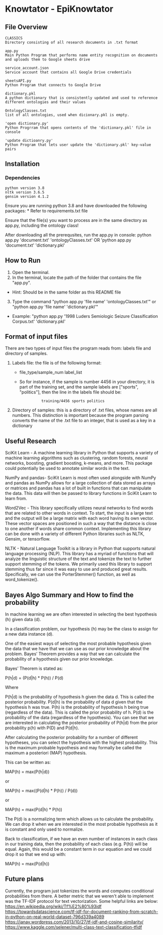 # Knowtator - EpiKnowtator

## File Overview

 	CLASSICS
	Directory consisting of all research documents in .txt format

	app.py
	Main Python Program that performs name entity recognition on documents and uploads them to Google sheets drive

	service_account.json
	Service account that contains all Google Drive credentials

	sheetsAPI.py
	Python Program that connects to Google Drive

	dictionary.pkl
	A python dictionary that is consistently updated and used to reference different ontologies and their values

	OntologyClasses.txt
	list of all ontologies, used when dicionary.pkl is empty.

	'open dictionary.py'
	Python Progrram that opens contents of the 'dictionary.pkl' file in console

	'update dictioanry.py'
	Python Program that lets user update the 'dictionary.pkl' key-value pairs

## Installation

### Dependencies

    python version 3.8
    nltk version 3.6.5
    gensim version 4.1.2

Ensure you are running python 3.8 and have downloaded the following packages:
		* Refer to requirements.txt file

Ensure that the file(s) you want to process are in the same directory as app.py, including the ontology class!

After downloading all the prerequsites, run the app.py in console:
		python app.py 'document.txt' 'ontologyClasses.txt'
		OR
		'python app.py 'document.txt' 'dictionary.pkl'


## How to Run

1) Open the terminal.
2) In the terminal, locate the path of the folder that contains the file "app.py".
* Hint: Should be in the same folder as this README file
3) Type the command "python app.py 'file name' 'ontologyClasses.txt'" or "python app.py 'file name' 'dictionary.pkl'"
* Example: "python app.py '1998 Luders Semiologic Seizure Classification Corpus.txt' 'dictionary.pkl'

## Format of input files
There are two types of input files the program reads from: labels file and directory of samples.
1. Labels file: the file is of the following format:
	* file_type/sample_num label_list
	* So for instance, if the sample is number 4456 in your directory, it is part of the training set, and the 
		sample labels are ["sports", "politics"], then the line in the labels file should be:
		
					training/4456 sports politics

2. Directory of samples: this is a directory of .txt files, whose names are all numbers. This distinction is important
				because the program parsing converts the name of the .txt file to an integer, that is 
				used as a key in a dictionary


## Useful Research

SciKit Learn - A machine learning library in Python that supports a variety of machine learning algorithms such as clustering, random forests, neural networks, boosting, gradient boosting, k-means, and more. This package could potentially be used to annotate similar words in the text.

NumPy and pandas- SciKit Learn is most often used alongside with NumPy and pandas as NumPy allows for a large collection of data stored as arrays or matrices and pandas has a lot of built in functions that can manipulate the data. This data will then be passed to library functions in SciKit Learn to learn from.

Word2Vec - This library specifically utilizes neural networks to find words that are related to other words in context. To start, the input is a large text and the output will be a large matrix with each word having its own vector. These vector spaces are positioned in such a way that the distance is close to one another if words share common context. Implementing this library can be done with a variety of different Python libraries such as NLTK, Gensim, or tensorflow. 

NLTK - Natural Language Toolkit is a library in Python that supports natural language processing (NLP). This library has a myriad of functions that will analyze the linguistic structure of the text and tokenize the text to further support stemming of the tokens. We primarily used this library to support stemming thus far since it was easy to use and produced great results. Specifically, we can use the PorterStemmer() function, as well as word_tokenize(). 

## Bayes Algo Summary and How to find the probability

In machine learning we are often interested in selecting the best hypothesis (h) given data (d).

In a classification problem, our hypothesis (h) may be the class to assign for a new data instance (d).

One of the easiest ways of selecting the most probable hypothesis given the data that we have that we can use as our prior knowledge about the problem. Bayes’ Theorem provides a way that we can calculate the probability of a hypothesis given our prior knowledge.

Bayes’ Theorem is stated as:

P(h|d) = (P(d|h) * P(h)) / P(d)

Where

P(h|d) is the probability of hypothesis h given the data d. This is called the posterior probability.
P(d|h) is the probability of data d given that the hypothesis h was true.
P(h) is the probability of hypothesis h being true (regardless of the data). This is called the prior probability of h.
P(d) is the probability of the data (regardless of the hypothesis).
You can see that we are interested in calculating the posterior probability of P(h|d) from the prior probability p(h) with P(D) and P(d|h).

After calculating the posterior probability for a number of different hypotheses, you can select the hypothesis with the highest probability. This is the maximum probable hypothesis and may formally be called the maximum a posteriori (MAP) hypothesis.

This can be written as:

MAP(h) = max(P(h|d))

or

MAP(h) = max((P(d|h) * P(h)) / P(d))

or

MAP(h) = max(P(d|h) * P(h))

The P(d) is a normalizing term which allows us to calculate the probability. We can drop it when we are interested in the most probable hypothesis as it is constant and only used to normalize.

Back to classification, if we have an even number of instances in each class in our training data, then the probability of each class (e.g. P(h)) will be equal. Again, this would be a constant term in our equation and we could drop it so that we end up with:

MAP(h) = max(P(d|h))

## Future plans
Currently, the program just tokenizes the words and computes conditional probabilities from there. A better metric that we weren't able 
to implement was the TF-IDF protocol for text vectorization. Some helpful links are below:
	https://en.wikipedia.org/wiki/Tf%E2%80%93idf
	https://towardsdatascience.com/tf-idf-for-document-ranking-from-scratch-in-python-on-real-world-dataset-796d339a4089
	https://janav.wordpress.com/2013/10/27/tf-idf-and-cosine-similarity/
	https://www.kaggle.com/selener/multi-class-text-classification-tfidf
	